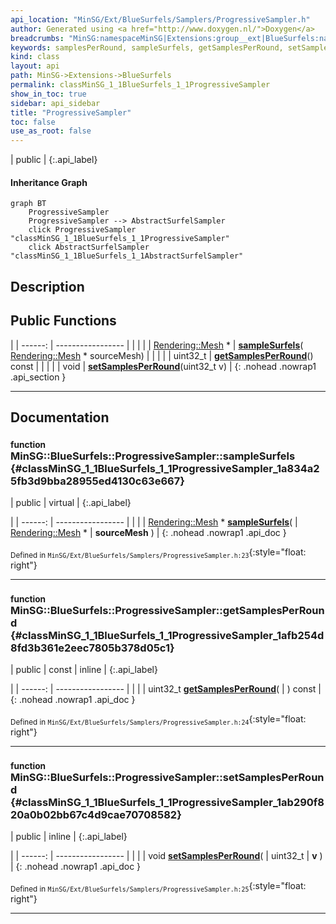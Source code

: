 ```yaml
---
api_location: "MinSG/Ext/BlueSurfels/Samplers/ProgressiveSampler.h"
author: Generated using <a href="http://www.doxygen.nl/">Doxygen</a>
breadcrumbs: "MinSG:namespaceMinSG|Extensions:group__ext|BlueSurfels:namespaceMinSG_1_1BlueSurfels"
keywords: samplesPerRound, sampleSurfels, getSamplesPerRound, setSamplesPerRound
kind: class
layout: api
path: MinSG->Extensions->BlueSurfels
permalink: classMinSG_1_1BlueSurfels_1_1ProgressiveSampler
show_in_toc: true
sidebar: api_sidebar
title: "ProgressiveSampler"
toc: false
use_as_root: false
---
```


| public |
{:.api_label}

#### Inheritance Graph

```mermaid
graph BT
	ProgressiveSampler
	ProgressiveSampler --> AbstractSurfelSampler
	click ProgressiveSampler "classMinSG_1_1BlueSurfels_1_1ProgressiveSampler"
	click AbstractSurfelSampler "classMinSG_1_1BlueSurfels_1_1AbstractSurfelSampler"
```

## Description





## Public Functions

|
| ------: | ----------------- |
|  | |
| [Rendering::Mesh](classRendering_1_1Mesh) * | **[sampleSurfels](#classMinSG_1_1BlueSurfels_1_1ProgressiveSampler_1a834a25fb3d9bba28955ed4130c63e667)**( [Rendering::Mesh](classRendering_1_1Mesh) * sourceMesh) |
|  | |
| uint32_t | **[getSamplesPerRound](#classMinSG_1_1BlueSurfels_1_1ProgressiveSampler_1afb254d8fd3b361e2eec7805b378d05c1)**() const |
|  | |
| void | **[setSamplesPerRound](#classMinSG_1_1BlueSurfels_1_1ProgressiveSampler_1ab290f820a0b02bb67c4d9cae70708582)**(uint32_t v) |
{: .nohead .nowrap1 .api_section }


-------------------------------------------------------------------

## Documentation

### <small>function</small><br/> MinSG::BlueSurfels::ProgressiveSampler::sampleSurfels {#classMinSG_1_1BlueSurfels_1_1ProgressiveSampler_1a834a25fb3d9bba28955ed4130c63e667}

| public | virtual |
{:.api_label}

|
| ------: | ----------------- |
|  |
| [Rendering::Mesh](classRendering_1_1Mesh) * **[sampleSurfels](#classMinSG_1_1BlueSurfels_1_1ProgressiveSampler_1a834a25fb3d9bba28955ed4130c63e667)**( |  [Rendering::Mesh](classRendering_1_1Mesh) * | **sourceMesh** ) |
{: .nohead .nowrap1 .api_doc }





<sub>Defined in `MinSG/Ext/BlueSurfels/Samplers/ProgressiveSampler.h:23`</sub>{:style="float: right"}

-------------------------------------------------------------------

### <small>function</small><br/> MinSG::BlueSurfels::ProgressiveSampler::getSamplesPerRound {#classMinSG_1_1BlueSurfels_1_1ProgressiveSampler_1afb254d8fd3b361e2eec7805b378d05c1}

| public | const | inline |
{:.api_label}

|
| ------: | ----------------- |
|  |
| uint32_t **[getSamplesPerRound](#classMinSG_1_1BlueSurfels_1_1ProgressiveSampler_1afb254d8fd3b361e2eec7805b378d05c1)**( |  ) const |
{: .nohead .nowrap1 .api_doc }





<sub>Defined in `MinSG/Ext/BlueSurfels/Samplers/ProgressiveSampler.h:24`</sub>{:style="float: right"}

-------------------------------------------------------------------

### <small>function</small><br/> MinSG::BlueSurfels::ProgressiveSampler::setSamplesPerRound {#classMinSG_1_1BlueSurfels_1_1ProgressiveSampler_1ab290f820a0b02bb67c4d9cae70708582}

| public | inline |
{:.api_label}

|
| ------: | ----------------- |
|  |
| void **[setSamplesPerRound](#classMinSG_1_1BlueSurfels_1_1ProgressiveSampler_1ab290f820a0b02bb67c4d9cae70708582)**( | uint32_t | **v** ) |
{: .nohead .nowrap1 .api_doc }





<sub>Defined in `MinSG/Ext/BlueSurfels/Samplers/ProgressiveSampler.h:25`</sub>{:style="float: right"}

-------------------------------------------------------------------

